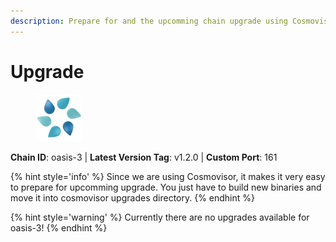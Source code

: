 ```yaml
---
description: Prepare for and the upcomming chain upgrade using Cosmovisor.
---
```


# Upgrade

<figure><img src="https://raw.githubusercontent.com/kj89/cosmos-images/main/logos/noria.png" alt=""><figcaption></figcaption></figure>

**Chain ID**: oasis-3 | **Latest Version Tag**: v1.2.0 | **Custom Port**: 161

{% hint style='info' %}
Since we are using Cosmovisor, it makes it very easy to prepare for upcomming upgrade.
You just have to build new binaries and move it into cosmovisor upgrades directory.
{% endhint %}

{% hint style='warning' %}
Currently there are no upgrades available for oasis-3!
{% endhint %}
